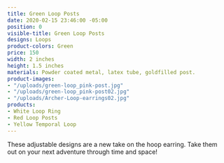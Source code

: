 ```yaml
---
title: Green Loop Posts
date: 2020-02-15 23:46:00 -05:00
position: 0
visible-title: Green Loop Posts
designs: Loops
product-colors: Green
price: 150
width: 2 inches
height: 1.5 inches
materials: Powder coated metal, latex tube, goldfilled post.
product-images:
- "/uploads/green-loop_pink-post.jpg"
- "/uploads/green-loop_pink-post02.jpg"
- "/uploads/Archer-Loop-earrings02.jpg"
products:
- White Loop Ring
- Red Loop Posts
- Yellow Temporal Loop
---
```


These adjustable designs are a new take on the hoop earring. Take them out on your next adventure through time and space!